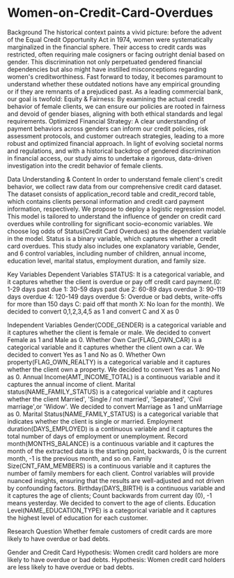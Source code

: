 # Women-on-Credit-Card-Overdues
Background
The historical context paints a vivid picture: before the advent of the Equal Credit Opportunity Act in 1974, women were systematically marginalized in the financial sphere. Their access to credit cards was restricted, often requiring male cosigners or facing outright denial based on gender. This discrimination not only perpetuated gendered financial dependencies but also might have instilled misconceptions regarding women's creditworthiness. Fast forward to today, it becomes paramount to understand whether these outdated notions have any empirical grounding or if they are remnants of a prejudiced past. As a leading commercial bank, our goal is twofold:
Equity & Fairness: By examining the actual credit behavior of female clients, we can ensure our policies are rooted in fairness and devoid of gender biases, aligning with both ethical standards and legal requirements.
Optimized Financial Strategy: A clear understanding of payment behaviors across genders can inform our credit policies, risk assessment protocols, and customer outreach strategies, leading to a more robust and optimized financial approach.
In light of evolving societal norms and regulations, and with a historical backdrop of gendered discrimination in financial access, our study aims to undertake a rigorous, data-driven investigation into the credit behavior of female clients. 



Data Understanding & Content 
In order to understand female client's credit behavior, we collect raw data from our comprehensive credit card dataset. The dataset consists of application_record table and credit_record table, which contains clients personal information and credit card payment information, respectively. 
We propose to deploy a logistic regression model. This model is tailored to understand the influence of gender on credit card overdues while controlling for significant socio-economic variables. We choose log odds of Status(Credit Card Overdues) as the dependent variable in the model. Status is a binary variable, which captures whether a credit card overdues. This study also includes one explanatory variable, Gender, and 6 control variables, including number of children, annual income, education level, marital status, employment duration, and family size.



Key Variables
Dependent Variables
STATUS: It is a categorical variable, and it captures whether the client is overdue or pay off credit card payment.(0: 1-29 days past due 1: 30-59 days past due 2: 60-89 days overdue 3: 90-119 days overdue 4: 120-149 days overdue 5: Overdue or bad debts, write-offs for more than 150 days C: paid off that month X: No loan for the month). We decided to convert 0,1,2,3,4,5 as 1 and convert C and X as 0


Independent Variables
Gender(CODE_GENDER) is a categorical variable and it captures whether the client is female or male. We decided to convert Female as 1 and Male as 0.
Whether Own Car(FLAG_OWN_CAR) is a categorical variable and it captures whether the client own a car. We decided to convert Yes as 1 and No as 0.
Whether Own property(FLAG_OWN_REALTY) is a categorical variable and it captures whether the client own a property. We decided to convert Yes as 1 and No as 0.
Annual Income(AMT_INCOME_TOTAL) is a continuous variable and it captures the annual income of client. 
Marital status(NAME_FAMILY_STATUS) is a categorical variable and it captures whether the client Married', 'Single / not married', 'Separated', 'Civil marriage',or  'Widow'. We decided to convert Marriage as 1 and unMarriage as 0.
Marital Status(NAME_FAMILY_STATUS) is a categorical variable that indicates whether the client is single or married. 
Employment duration(DAYS_EMPLOYED) is a continuous variable and it captures the total number of days of employment or unemployment. 
Record month(MONTHS_BALANCE) is a continuous variable and it captures the month of the extracted data is the starting point, backwards, 0 is the current month, -1 is the previous month, and so on.
Family Size(CNT_FAM_MEMBERS) is a continuous variable and it captures the number of family members for each client. Control variables will provide nuanced insights, ensuring that the results are well-adjusted and not driven by confounding factors.
Birthday(DAYS_BIRTH) is a continuous variable and it captures the age of clients; Count backwards from current day (0), -1 means yesterday. We decided to convert to the age of clients.
Education Level(NAME_EDUCATION_TYPE) is a categorical variable and it captures the highest level of education for each customer. 

Research Question
Whether female customers of credit cards are more likely to have overdue or bad debts.


Gender and Credit Card 
Hypothesis: Women credit card holders are more likely to have overdue or bad debts.
Hypothesis: Women credit card holders are less likely to have overdue or bad debts.
